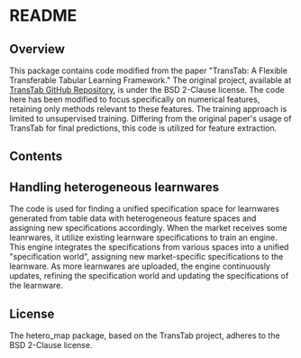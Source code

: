 # README

## Overview

This package contains code modified from the paper "TransTab: A Flexible Transferable Tabular Learning Framework." The original project, available at [TransTab GitHub Repository](https://github.com/RyanWangZf/transtab), is under the BSD 2-Clause license. The code here has been modified to focus specifically on numerical features, retaining only methods relevant to these features. The training approach is limited to unsupervised training. Differing from the original paper's usage of TransTab for final predictions, this code is utilized for feature extraction.

## Contents

## Handling heterogeneous learnwares

The code is used for finding a unified specification space for learnwares generated from table data with heterogeneous feature spaces and assigning new specifications accordingly. When the market receives some leanrwares, it utilize existing learnware specifications to train an engine. This engine integrates the specifications from various spaces into a unified "specification world", assigning new market-specific specifications to the learnware. As more learnwares are uploaded, the engine continuously updates, refining the specification world and updating the specifications of the learnware.

## License

The hetero_map package, based on the TransTab project, adheres to the BSD 2-Clause license.